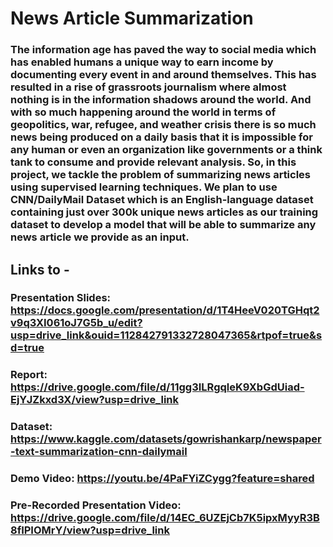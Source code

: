 # News Article Summarization
### The information age has paved the way to social media which has enabled humans a unique way to earn income by documenting every event in and around themselves. This has resulted in a rise of grassroots journalism where almost nothing is in the information shadows around the world. And with so much happening around the world in terms of geopolitics, war, refugee, and weather crisis there is so much news being produced on a daily basis that it is impossible for any human or even an organization like governments or a think tank to consume and provide relevant analysis. So, in this project, we tackle the problem of summarizing news articles using supervised learning techniques. We plan to use CNN/DailyMail Dataset which is an English-language dataset containing just over 300k unique news articles as our training dataset to develop a model that will be able to summarize any news article we provide as an input.

## Links to -
### Presentation Slides: https://docs.google.com/presentation/d/1T4HeeV020TGHqt2v9q3XI061oJ7G5b_u/edit?usp=drive_link&ouid=112842791332728047365&rtpof=true&sd=true
### Report: https://drive.google.com/file/d/11gg3ILRgqleK9XbGdUiad-EjYJZkxd3X/view?usp=drive_link
### Dataset: https://www.kaggle.com/datasets/gowrishankarp/newspaper-text-summarization-cnn-dailymail
### Demo Video: https://youtu.be/4PaFYiZCygg?feature=shared
### Pre-Recorded Presentation Video: https://drive.google.com/file/d/14EC_6UZEjCb7K5ipxMyyR3B8fIPIOMrY/view?usp=drive_link
